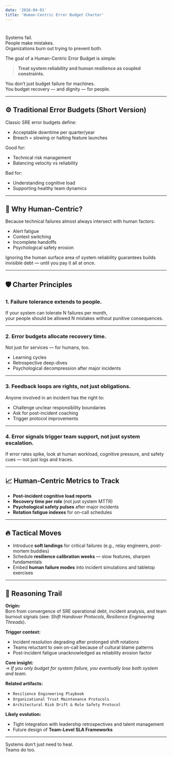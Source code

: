 ```yaml
---
date: '2016-04-01'
title: 'Human-Centric Error Budget Charter'
---
```


# 

Systems fail.  
People make mistakes.  
Organizations burn out trying to prevent both.

The goal of a Human-Centric Error Budget is simple:  
> **Treat system reliability and human resilience as coupled constraints.**

You don’t just budget failure for machines.  
You budget recovery — and dignity — for people.

---

## ⚙️ Traditional Error Budgets (Short Version)

Classic SRE error budgets define:

- Acceptable downtime per quarter/year
- Breach = slowing or halting feature launches

Good for:  
- Technical risk management  
- Balancing velocity vs reliability

Bad for:  
- Understanding cognitive load  
- Supporting healthy team dynamics

---

## 🧠 Why Human-Centric?

Because technical failures almost always intersect with human factors:

- Alert fatigue
- Context switching
- Incomplete handoffs
- Psychological safety erosion

Ignoring the human surface area of system reliability guarantees builds invisible debt — until you pay it all at once.

---

## 🛡 Charter Principles

### 1. **Failure tolerance extends to people.**
If your system can tolerate N failures per month,  
your people should be allowed N mistakes without punitive consequences.

---

### 2. **Error budgets allocate recovery time.**
Not just for services — for humans, too.
- Learning cycles
- Retrospective deep-dives
- Psychological decompression after major incidents

---

### 3. **Feedback loops are rights, not just obligations.**
Anyone involved in an incident has the right to:
- Challenge unclear responsibility boundaries
- Ask for post-incident coaching
- Trigger protocol improvements

---

### 4. **Error signals trigger team support, not just system escalation.**
If error rates spike, look at human workload, cognitive pressure, and safety cues — not just logs and traces.

---

## 📈 Human-Centric Metrics to Track

- **Post-incident cognitive load reports**
- **Recovery time per role** (not just system MTTR)
- **Psychological safety pulses** after major incidents
- **Rotation fatigue indexes** for on-call schedules

---

## 🔥 Tactical Moves

- Introduce **soft landings** for critical failures (e.g., relay engineers, post-mortem buddies)
- Schedule **resilience calibration weeks** — slow features, sharpen fundamentals
- Embed **human failure modes** into incident simulations and tabletop exercises

---

## 🧭 Reasoning Trail

**Origin:**  
Born from convergence of SRE operational debt, incident analysis, and team burnout signals (see: *Shift Handover Protocols*, *Resilience Engineering Threads*).

**Trigger context:**  
- Incident resolution degrading after prolonged shift rotations
- Teams reluctant to own on-call because of cultural blame patterns
- Post-incident fatigue unacknowledged as reliability erosion factor

**Core insight:**  
→ *If you only budget for system failure, you eventually lose both system and team.*

**Related artifacts:**  
- `Resilience Engineering Playbook`  
- `Organizational Trust Maintenance Protocols`  
- `Architectural Risk Drift & Role Safety Protocol`

**Likely evolution:**  
- Tight integration with leadership retrospectives and talent management  
- Future design of **Team-Level SLA Frameworks**

---

Systems don't just need to heal.  
Teams do too.

